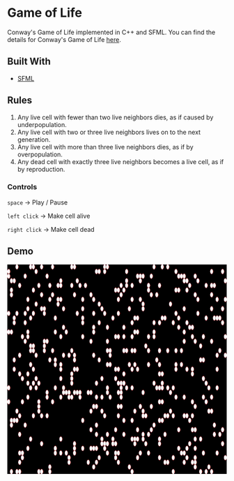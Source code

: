# Game of Life

Conway's Game of Life implemented in C++ and SFML. You can find the details for Conway's Game of Life [here](https://en.wikipedia.org/wiki/Conway%27s_Game_of_Life).

## Built With

- [SFML](https://www.sfml-dev.org/)

## Rules

1. Any live cell with fewer than two live neighbors dies, as if caused by underpopulation.
2. Any live cell with two or three live neighbors lives on to the next generation.
3. Any live cell with more than three live neighbors dies, as if by overpopulation.
4. Any dead cell with exactly three live neighbors becomes a live cell, as if by reproduction.

### Controls

`space`       -> Play / Pause

`left click`  -> Make cell alive

`right click` -> Make cell dead

## Demo

<img height="480px" src="Demo/demo.gif">
